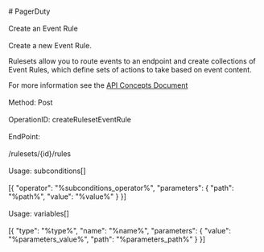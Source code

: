 <br>#     PagerDuty</br>
<br>Create an Event Rule</br>
<br>Create a new Event Rule.

Rulesets allow you to route events to an endpoint and create collections of Event Rules, which define sets of actions to take based on event content.

For more information see the [API Concepts Document](../../docs/CONCEPTS.md#rulesets)
</br>
<br>Method: Post</br>
<br>OperationID: createRulesetEventRule</br>
<br>EndPoint:</br>
<br>/rulesets/{id}/rules</br>
<br>Usage: subconditions[]</br>
<br>[{
  "operator": "%subconditions_operator%",
  "parameters": {
    "path": "%path%",
    "value": "%value%"
  }
}]</br>
<br>Usage: variables[]</br>
<br>[{
  "type": "%type%",
  "name": "%name%",
  "parameters": {
    "value": "%parameters_value%",
    "path": "%parameters_path%"
  }
}]</br>

